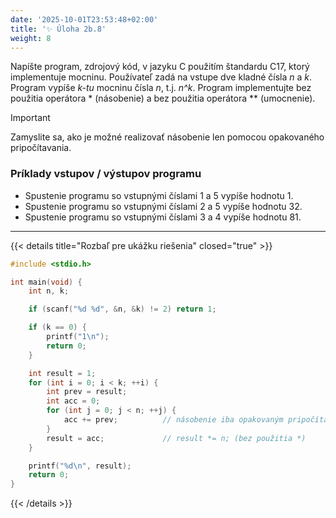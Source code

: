 ```yaml
---
date: '2025-10-01T23:53:48+02:00'
title: '✨ Úloha 2b.8'
weight: 8
---
```


Napíšte program, zdrojový kód, v jazyku C použitím štandardu C17, ktorý implementuje mocninu.
Používateľ zadá na vstupe dve kladné čísla _n_ a _k_. Program vypíše _k-tu_ mocninu čísla _n_, t.j. _n^k_.
Program implementujte bez použitia operátora * (násobenie) a bez použitia operátora ** (umocnenie).

> [!IMPORTANT]
> Zamyslite sa, ako je možné realizovať násobenie len pomocou opakovaného pripočítavania.

### Príklady vstupov / výstupov programu

- Spustenie programu so vstupnými číslami 1 a 5 vypíše hodnotu 1.
- Spustenie programu so vstupnými číslami 2 a 5 vypíše hodnotu 32.
- Spustenie programu so vstupnými číslami 3 a 4 vypíše hodnotu 81.

---

{{< details title="Rozbaľ pre ukážku riešenia" closed="true" >}}

```C
#include <stdio.h>

int main(void) {
    int n, k;

    if (scanf("%d %d", &n, &k) != 2) return 1;

    if (k == 0) {
        printf("1\n");
        return 0;
    }

    int result = 1;
    for (int i = 0; i < k; ++i) {
        int prev = result;
        int acc = 0;
        for (int j = 0; j < n; ++j) {
            acc += prev;          // násobenie iba opakovaným pripočítavaním
        }
        result = acc;             // result *= n; (bez použitia *)
    }

    printf("%d\n", result);
    return 0;
}
```

{{< /details >}}
